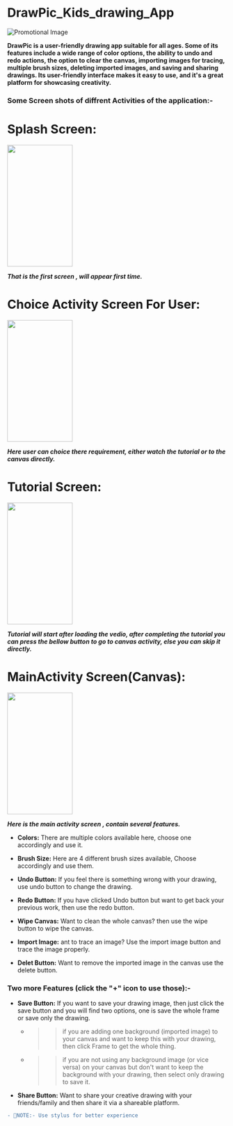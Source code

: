 # DrawPic_Kids_drawing_App

![Promotional Image](https://user-images.githubusercontent.com/91884990/229551501-8112e5bf-db96-4c5f-9da6-796ffb0bcbbe.png)

**DrawPic is a user-friendly drawing app suitable for all ages. Some of its features include a wide range of color options, the ability to undo and redo actions, the option to clear the canvas, importing images for tracing, multiple brush sizes, deleting imported images, and saving and sharing drawings. Its user-friendly interface makes it easy to use, and it's a great platform for showcasing creativity.**

### Some Screen shots of diffrent Activities of the application:-
# Splash Screen:

<img src="https://user-images.githubusercontent.com/91884990/229530709-17757e63-9965-49cf-8006-58576dd575fa.png" width="150" height="280">

***That is the first screen , will appear first time.***

# Choice Activity Screen For User:

<img src="https://user-images.githubusercontent.com/91884990/229530894-a2553411-e7ba-4c89-960d-cd90b656a91e.png" width="150" height="280">

***Here user can choice there requirement, either watch the tutorial or to the canvas directly.***

# Tutorial Screen:

<img src="https://user-images.githubusercontent.com/91884990/229531066-a16d6f96-3292-4f9e-b5b9-a944ecedf0f8.png" width="150" height="280">

***Tutorial will start after loading the vedio, after completing the tutorial you can press the bellow button to go to canvas activity, else you can skip it directly.***

# MainActivity Screen(Canvas):

<img src="https://user-images.githubusercontent.com/91884990/229531345-4a632af2-49c1-4f52-b363-6f89734c4660.png" width="150" height="280">

***Here is the main activity screen , contain several features.***

* **Colors:** There are multiple colors available here, choose one accordingly and use it.

* **Brush Size:** Here are 4 different brush sizes available, Choose accordingly and use them.

* **Undo Button:** If you feel there is something wrong with your drawing, use undo button to change the drawing.

* **Redo Button:** If you have clicked Undo button but want to get back your previous work, then use the redo button.

* **Wipe Canvas:** Want to clean the whole canvas? then use the wipe button to wipe the canvas.

* **Import Image:** ant to trace an image? Use the import image button and trace the image properly.

* **Delet Button:** Want to remove the imported image in the canvas use the delete button.

### Two more Features (click the "+" icon to use those):-

* **Save Button:** If you want to save your drawing image, then just click the save button and you will find two options, one is save the whole frame or save only the drawing.
  * >>if you are adding one background (imported image) to your canvas and want to keep this with your drawing, then click Frame to get the whole thing.
  * >>if you are not using any background image (or vice versa) on your canvas but don't want to keep the background with your drawing, then select only drawing to save it.

* **Share Button:** Want to share your creative drawing with your friends/family and then share it via a shareable platform.

```diff
- 🛑NOTE:- Use stylus for better experience
```
